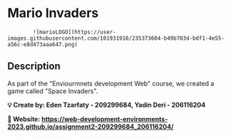 # Mario Invaders



            ![marioLOGO](https://user-images.githubusercontent.com/101931918/235373604-b49b703d-bdf1-4e55-a56c-e8d473aaa647.png)



## Description
As part of the "Enviourmnets development Web" course, we created a game called "Space Invaders". 


**💡 Create by:
    Eden Tzarfaty - 209299684,
    Yadin Deri - 206116204**
    
 **📎 Website: https://web-development-environments-2023.github.io/assignment2-209299684_206116204/**
 
